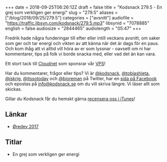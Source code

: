 +++
date = 2018-09-25T06:26:12Z
draft = false
title = "Kodsnack 279.5 - En grej som verkligen ger energi"
slug = "279.5"
aliases = ["/blog/2018/09/25/279.5"]
categories = ["avsnitt"]
audiofile = "https://traffic.libsyn.com/kodsnack/279.5.mp3"
libsynid = "7078885"
english = false
audiosize = "2844465"
audiolength = "05:47"
+++

Fredrik hade några funderingar till efter eller intill veckans avsnitt, om saker som ger och tar energi och vikten av att känna när det är dags för en paus. Och kom ihåg att vi alltid vill höra av er som lyssnar - oavsett om ni har kommentarer, tips på folk vi borde snacka med, eller vad det än kan vara.

Ett stort tack till [Cloudnet](http://www.cloudnet.se) som sponsrar vår [VPS](http://en.wikipedia.org/wiki/Virtual_private_server)!

Har du kommentarer, frågor eller tips? Vi är [@kodsnack](https://www.twitter.com/kodsnack), [@tobiashieta](https://www.twitter.com/tobiashieta), [@iskrig](https://www.twitter.com/iskrig), [@itssotoday](https://twitter.com/itssotoday) och [@bjoreman](https://www.twitter.com/bjoreman) på Twitter, har en [sida på Facebook](https://www.facebook.com/kodsnack) och epostas på [info@kodsnack.se](mailto:info@kodsnack.se) om du vill skriva längre. Vi läser allt som skickas.

Gillar du Kodsnack får du hemskt gärna [recensera oss i iTunes](http://itunes.apple.com/se/podcast/kodsnack/id561631498?l=en)!

## Länkar ##
* [Øredev 2017](http://oredev.org/2017)

## Titlar ##
* En grej som verkligen ger energi